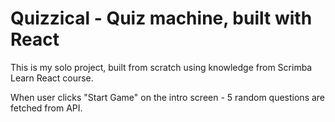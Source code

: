 # Quizzical - Quiz machine, built with React

This is my solo project, built from scratch using knowledge from Scrimba Learn React course.

When user clicks "Start Game" on the intro screen - 5 random questions are fetched from API. 